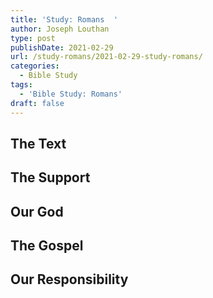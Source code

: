 ```yaml
---
title: 'Study: Romans  '
author: Joseph Louthan
type: post
publishDate: 2021-02-29
url: /study-romans/2021-02-29-study-romans/
categories:
  - Bible Study
tags:
  - 'Bible Study: Romans'
draft: false
---
```

## The Text

## The Support

## Our God

## The Gospel

## Our Responsibility

